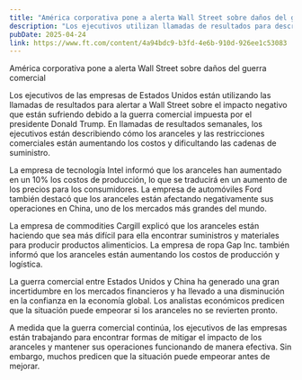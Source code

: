 ```yaml
---
title: "América corporativa pone a alerta Wall Street sobre daños del guerra comercial"
description: "Los ejecutivos utilizan llamadas de resultados para describir el impacto de los aranceles de Trump en los costos y las cadenas de suministro."
pubDate: 2025-04-24
link: https://www.ft.com/content/4a94bdc9-b3fd-4e6b-910d-926ee1c53083
---
```


América corporativa pone a alerta Wall Street sobre daños del guerra comercial

Los ejecutivos de las empresas de Estados Unidos están utilizando las llamadas de resultados para alertar a Wall Street sobre el impacto negativo que están sufriendo debido a la guerra comercial impuesta por el presidente Donald Trump. En llamadas de resultados semanales, los ejecutivos están describiendo cómo los aranceles y las restricciones comerciales están aumentando los costos y dificultando las cadenas de suministro.

La empresa de tecnología Intel informó que los aranceles han aumentado en un 10% los costos de producción, lo que se traducirá en un aumento de los precios para los consumidores. La empresa de automóviles Ford también destacó que los aranceles están afectando negativamente sus operaciones en China, uno de los mercados más grandes del mundo.

La empresa de commodities Cargill explicó que los aranceles están haciendo que sea más difícil para ella encontrar suministros y materiales para producir productos alimenticios. La empresa de ropa Gap Inc. también informó que los aranceles están aumentando los costos de producción y logística.

La guerra comercial entre Estados Unidos y China ha generado una gran incertidumbre en los mercados financieros y ha llevado a una disminución en la confianza en la economía global. Los analistas económicos predicen que la situación puede empeorar si los aranceles no se revierten pronto.

A medida que la guerra comercial continúa, los ejecutivos de las empresas están trabajando para encontrar formas de mitigar el impacto de los aranceles y mantener sus operaciones funcionando de manera efectiva. Sin embargo, muchos predicen que la situación puede empeorar antes de mejorar.